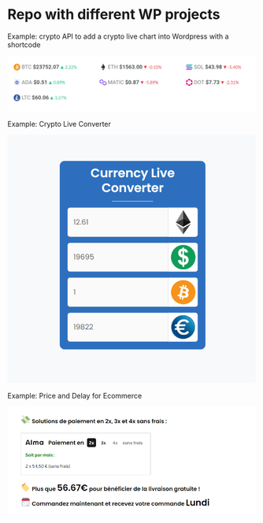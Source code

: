 # Repo with different WP projects

Example: crypto API to add a crypto live chart into Wordpress with a shortcode

![Crypto](Cryptos/Cryptos2.png)


Example: Crypto Live Converter

![Crypto](Convert/Convert.PNG)

Example: Price and Delay for Ecommerce

![Calatienda](Calatienda/Calatienda.PNG)

